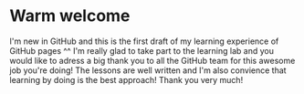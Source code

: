 # Warm welcome

I'm new in GitHub and this is the first draft of my learning experience of GitHub pages ^^
I'm really glad to take part to the learning lab and you would like to adress a big thank you to all the GitHub team for this awesome job you're doing!
The lessons are well written and I'm also convience that learning by doing is the best approach!
Thank you very much!

